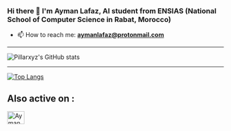### Hi there 👋 I'm Ayman Lafaz, AI student from ENSIAS (National School of Computer Science in Rabat, Morocco)

- 📫 How to reach me: **aymanlafaz@protonmail.com**

---

![Pillarxyz's GitHub stats](https://github-readme-stats.vercel.app/api/?username=Pillarxyz&show_icons=true&title_color=fff&icon_color=54EC87&text_color=aaaaaa&bg_color=050505)

---

[![Top Langs](https://github-readme-stats.vercel.app/api/top-langs/?username=Pillarxyz&layout=compact&langs_count=6&title_color=fff&text_color=aaaaaa&bg_color=050505)](https://github.com/Pillarxyz/github-readme-stats)

<h2 align="left">Also active on :</h2>
<p align="left">
   <a href="https://www.kaggle.com/aymanlafaz" target="_blank"><img align="center" src="https://raw.githubusercontent.com/rahuldkjain/github-profile-readme-generator/master/src/images/icons/Social/kaggle.svg" alt="Ayman Lafaz" height="30" width="40" /></a>
   &emsp;
</p>



